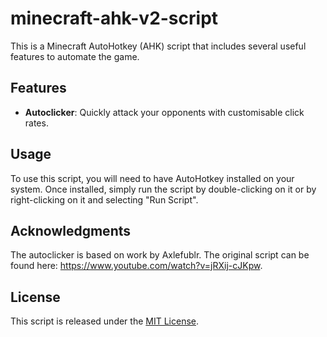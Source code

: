 # minecraft-ahk-v2-script

This is a Minecraft AutoHotkey (AHK) script that includes several useful features to automate the game.

## Features

- **Autoclicker**: Quickly attack your opponents with customisable click rates.

## Usage

To use this script, you will need to have AutoHotkey installed on your system. Once installed, simply run the script by double-clicking on it or by right-clicking on it and selecting "Run Script".

## Acknowledgments

The autoclicker is based on work by Axlefublr. The original script can be found here: https://www.youtube.com/watch?v=jRXij-cJKpw.

## License

This script is released under the [MIT License](https://opensource.org/licenses/MIT).

